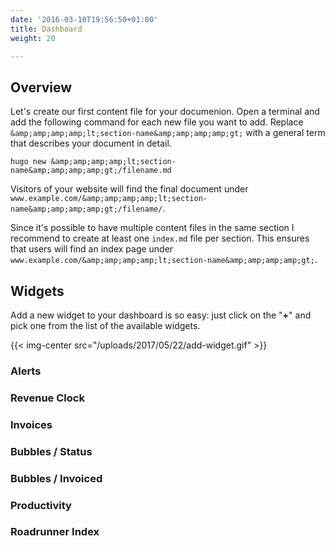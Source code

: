 ```yaml
---
date: '2016-03-10T19:56:50+01:00'
title: Dashboard
weight: 20

---
```

## Overview

Let's create our first content file for your documenion. Open a terminal and add the following command for each new file you want to add. Replace `&amp;amp;amp;amp;lt;section-name&amp;amp;amp;amp;gt;` with a general term that describes your document in detail.

```
hugo new &amp;amp;amp;amp;lt;section-name&amp;amp;amp;amp;gt;/filename.md

```

Visitors of your website will find the final document under `www.example.com/&amp;amp;amp;amp;lt;section-name&amp;amp;amp;amp;gt;/filename/`.

Since it's possible to have multiple content files in the same section I recommend to create at least one `index.md` file per section. This ensures that users will find an index page under `www.example.com/&amp;amp;amp;amp;lt;section-name&amp;amp;amp;amp;gt;`.

## Widgets

Add a new widget to your dashboard is so easy: just click on the "**+**" and pick one from the list of the available widgets.

{{< img-center src="/uploads/2017/05/22/add-widget.gif" >}}

### Alerts

### Revenue Clock

### Invoices

### Bubbles / Status

### Bubbles / Invoiced

### Productivity

### Roadrunner Index

